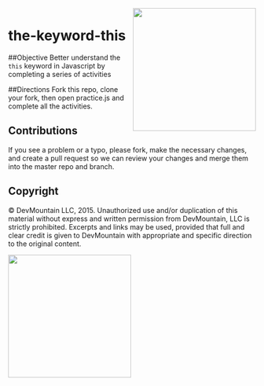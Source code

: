 <img src="https://devmounta.in/img/logowhiteblue.png" width="250" align="right">

the-keyword-this
================

##Objective
Better understand the `this` keyword in Javascript by completing a series of activities

##Directions
Fork this repo, clone your fork, then open practice.js and complete all the activities.

## Contributions
If you see a problem or a typo, please fork, make the necessary changes, and create a pull request so we can review your changes and merge them into the master repo and branch.

## Copyright

© DevMountain LLC, 2015. Unauthorized use and/or duplication of this material without express and written permission from DevMountain, LLC is strictly prohibited. Excerpts and links may be used, provided that full and clear credit is given to DevMountain with appropriate and specific direction to the original content.

<img src="https://devmounta.in/img/logowhiteblue.png" width="250">

